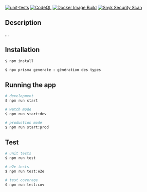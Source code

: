 [![unit-tests](https://github.com/SkinSightYnov/backend/actions/workflows/test.yml/badge.svg)](https://github.com/SkinSightYnov/backend/actions/workflows/test.yml)
[![CodeQL](https://github.com/SkinSightYnov/backend/actions/workflows/codeql.yml/badge.svg)](https://github.com/SkinSightYnov/backend/actions/workflows/codeql.yml)
[![Docker Image Build](https://github.com/SkinSightYnov/backend/actions/workflows/image.yml/badge.svg)](https://github.com/SkinSightYnov/backend/actions/workflows/image.yml)
[![Snyk Security Scan](https://github.com/SkinSightYnov/backend/actions/workflows/snyk.yml/badge.svg)](https://github.com/SkinSightYnov/backend/actions/workflows/snyk.yml)


## Description

...

## Installation

```bash
$ npm install

$ npx prisma generate : génération des types

```

## Running the app

```bash
# development
$ npm run start

# watch mode
$ npm run start:dev

# production mode
$ npm run start:prod
```

## Test

```bash
# unit tests
$ npm run test

# e2e tests
$ npm run test:e2e

# test coverage
$ npm run test:cov
```
